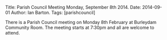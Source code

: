 Title: Parish Council Meeting Monday, September 8th 2014.
Date: 2014-09-01
Author: Ian Barton.
Tags: [parishcouncil]

There is a Parish Council meeting on Monday 8th February at Burleydam
Community Room. The meeting starts at 7:30pm and all are welcome to attend.
